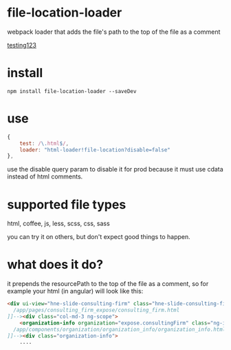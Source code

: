 # file-location-loader
webpack loader that adds the file's path to the top of the file as a comment

[testing123](https://google.com)

# install

`npm install file-location-loader --saveDev`

# use

```js
{
    test: /\.html$/,
    loader: "html-loader!file-location?disable=false"
},
```

use the disable query param to disable it for prod because it must use cdata instead of html comments.

# supported file types

html, coffee, js, less, scss, css, sass

you can try it on others, but don't expect good things to happen.

# what does it do?

it prepends the resourcePath to the top of the file as a comment, so for example your html (in angular) will look like this:

```html
<div ui-view="hne-slide-consulting-firm" class="hne-slide-consulting-firm ng-scope"><!--[CDATA[
  /app/pages/consulting_firm_expose/consulting_firm.html
]]--><div class="col-md-3 ng-scope">
    <organization-info organization="expose.consultingFirm" class="ng-isolate-scope"><!--[CDATA[
  /app/components/organization/organization_info/organization_info.html
]]--><div class="organization-info">
    ....
```
